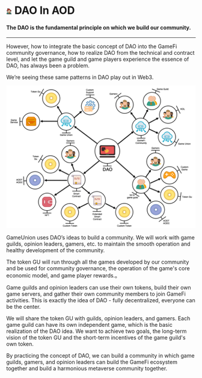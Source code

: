 # <img src="./IMG/house.png" width="3%" class="img_l1"> DAO In AOD
#### The DAO is the fundamental principle on which we build our community.
----------
However, how to integrate the basic concept of DAO into the GameFi community governance, how to realize DAO from the technical and contract level, and let the game guild and game players experience the essence of DAO, has always been a problem.

We’re seeing these same patterns in DAO play out in Web3.

![image](IMG/031.jpg)

GameUnion uses DAO’s ideas to build a community. We will work with game guilds, opinion leaders, gamers, etc. to maintain the smooth operation and healthy development of the community.

The token GU will run through all the games developed by our community and be used for community governance, the operation of the game's core economic model, and game player rewards.。

Game guilds and opinion leaders can use their own tokens, build their own game servers, and gather their own community members to join GameFi activities. This is exactly the idea of DAO - fully decentralized, everyone can be the center.

We will share the token GU with guilds, opinion leaders, and gamers.
Each game guild can have its own independent game, which is the basic realization of the DAO idea.
We want to achieve two goals, the long-term vision of the token GU and the short-term incentives of the game guild's own token. 

By practicing the concept of DAO, we can build a community in which game guilds, gamers, and opinion leaders can build the GameFi ecosystem together and build a harmonious metaverse community together.
